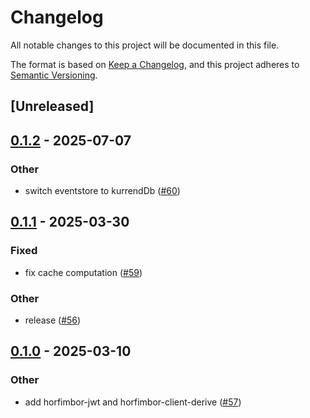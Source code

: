 # Changelog

All notable changes to this project will be documented in this file.

The format is based on [Keep a Changelog](https://keepachangelog.com/en/1.0.0/),
and this project adheres to [Semantic Versioning](https://semver.org/spec/v2.0.0.html).

## [Unreleased]

## [0.1.2](https://github.com/horfimbor/horfimbor-engine/compare/horfimbor-jwt-v0.1.1...horfimbor-jwt-v0.1.2) - 2025-07-07

### Other

- switch eventstore to kurrendDb ([#60](https://github.com/horfimbor/horfimbor-engine/pull/60))

## [0.1.1](https://github.com/horfimbor/horfimbor-engine/compare/horfimbor-jwt-v0.1.0...horfimbor-jwt-v0.1.1) - 2025-03-30

### Fixed

- fix cache computation ([#59](https://github.com/horfimbor/horfimbor-engine/pull/59))

### Other

- release ([#56](https://github.com/horfimbor/horfimbor-engine/pull/56))

## [0.1.0](https://github.com/horfimbor/horfimbor-engine/releases/tag/horfimbor-jwt-v0.1.0) - 2025-03-10

### Other

- add horfimbor-jwt and horfimbor-client-derive ([#57](https://github.com/horfimbor/horfimbor-engine/pull/57))
